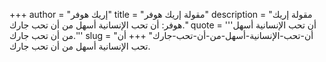 +++
author = "إريك هوفر"
title = "مقولة إريك هوفر"
description = "مقولة إريك هوفر: أن تحب الإنسانية أسهل من أن تحب جارك."
quote = '''أن تحب الإنسانية أسهل من أن تحب جارك.'''
slug = "أن-تحب-الإنسانية-أسهل-من-أن-تحب-جارك"
+++
أن تحب الإنسانية أسهل من أن تحب جارك.
